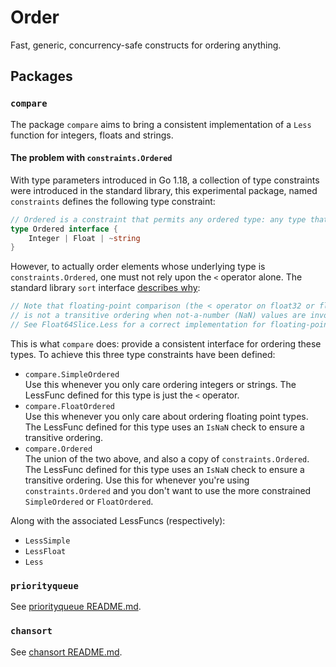 # Order
Fast, generic, concurrency-safe constructs for ordering anything.

## Packages

### `compare`
The package `compare` aims to bring a consistent implementation of a `Less` function for integers, floats and strings.

#### The problem with `constraints.Ordered`

With type parameters introduced in Go 1.18, a collection of type constraints were introduced in the standard library, this experimental package, named `constraints` defines the following type constraint:

```go
// Ordered is a constraint that permits any ordered type: any type that supports the operators < <= >= >. If future releases of Go add new ordered types, this constraint will be modified to include them.
type Ordered interface {
	Integer | Float | ~string
}
```

However, to actually order elements whose underlying type is `constraints.Ordered`, one must not rely upon the `<` operator alone. The standard library `sort` interface [describes why](https://pkg.go.dev/sort#Interface):

```go
// Note that floating-point comparison (the < operator on float32 or float64 values)
// is not a transitive ordering when not-a-number (NaN) values are involved.
// See Float64Slice.Less for a correct implementation for floating-point values.
```

This is what `compare` does: provide a consistent interface for ordering these types. To achieve this three type constraints have been defined:

- `compare.SimpleOrdered`<br />
   Use this whenever you only care ordering integers or strings. The LessFunc defined for this type is just the `<` operator.
- `compare.FloatOrdered`<br />
   Use this whenever you only care about ordering floating point types. The LessFunc defined for this type uses an `IsNaN` check to ensure a transitive ordering.
- `compare.Ordered`<br />
   The union of the two above, and also a copy of `constraints.Ordered`. The LessFunc defined for this type uses an `IsNaN` check to ensure a transitive ordering. Use this for whenever you're using `constraints.Ordered` and you don't want to use the more constrained `SimpleOrdered` or `FloatOrdered`.

Along with the associated LessFuncs (respectively):

- `LessSimple`
- `LessFloat`
- `Less`

### `priorityqueue`
See [priorityqueue README.md](priorityqueue/README.md).

### `chansort`
See [chansort README.md](chansort/README.md).
